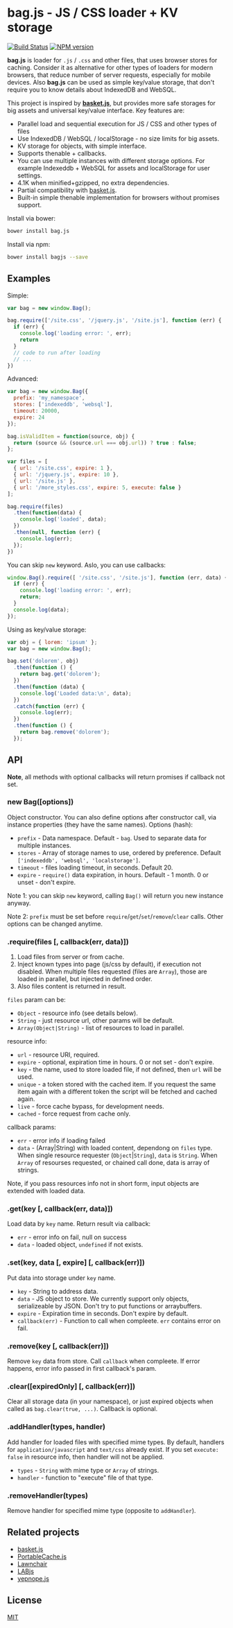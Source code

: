 bag.js - JS / CSS loader + KV storage
=====================================

[![Build Status](https://travis-ci.org/nodeca/bag.js.svg?branch=master)](https://travis-ci.org/nodeca/bag.js)
[![NPM version](https://img.shields.io/npm/v/bagjs.svg?style=flat)](https://www.npmjs.org/package/bagjs)

__bag.js__ is loader for `.js` / `.css` and other files, that uses browser
stores for caching. Consider it as alternative for other types of loaders for
modern browsers, that reduce number of server requests, especially for mobile
devices. Also __bag.js__  can be used as simple key/value storage, that don't
require you to know details about IndexedDB and WebSQL.

This project is inspired by __[basket.js](http://addyosmani.github.io/basket.js/)__,
but provides more safe storages for big assets and universal key/value interface.
Key features are:

- Parallel load and sequential execution for JS / CSS and other types of files
- Use IndexedDB / WebSQL / localStorage - no size limits for big assets.
- KV storage for objects, with simple interface.
- Supports thenable + callbacks.
- You can use multiple instances with different storage options. For example
  Indexeddb + WebSQL for assets and localStorage for user settings.
- 4.1K when minified+gzipped, no extra dependencies.
- Partial compatibility with [basket.js](http://addyosmani.github.io/basket.js/).
- Built-in simple thenable implementation for browsers without promises support.

Install via bower:

```bash
bower install bag.js
```

Install via npm:

```bash
bower install bagjs --save
```


Examples
--------

Simple:

```js
var bag = new window.Bag();

bag.require(['/site.css', '/jquery.js', '/site.js'], function (err) {
  if (err) {
    console.log('loading error: ', err);
    return
  }
  // code to run after loading
  // ...
})

```

Advanced:

```js
var bag = new window.Bag({
  prefix: 'my_namespace',
  stores: ['indexeddb', 'websql'],
  timeout: 20000,
  expire: 24
});

bag.isValidItem = function(source, obj) {
  return (source && (source.url === obj.url)) ? true : false;
};

var files = [
  { url: '/site.css', expire: 1 },
  { url: '/jquery.js', expire: 10 },
  { url: '/site.js' },
  { url: '/more_styles.css', expire: 5, execute: false }
];

bag.require(files)
  .then(function(data) {
    console.log('loaded', data);
  })
  .then(null, function (err) {
    console.log(err);
  });
})
```

You can skip `new` keyword. Aslo, you can use callbacks:

```js
window.Bag().require([ '/site.css', '/site.js'], function (err, data) {
  if (err) {
    console.log('loading error: ', err);
    return;
  }
  console.log(data);
});
```

Using as key/value storage:

```js
var obj = { lorem: 'ipsum' };
var bag = new window.Bag();

bag.set('dolorem', obj)
  .then(function () {
    return bag.get('dolorem');
  })
  .then(function (data) {
    console.log('Loaded data:\n', data);
  })
  .catch(function (err) {
    console.log(err);
  })
  .then(function () {
    return bag.remove('dolorem');
  });
```


API
---

__Note__, all methods with optional callbacks will return promises if callback
not set.


### new Bag([options])

Object constructor. You can also define options after constructor call, via
instance properties (they have the same names). Options (hash):

- `prefix` - Data namespace. Default - `bag`. Used to separate data for
   multiple instances.
- `stores` - Array of storage names to use, ordered by preference.
  Default `['indexeddb', 'websql', 'localstorage']`.
- `timeout` - files loading timeout, in seconds. Default 20.
- `expire` - `require()` data expiration, in hours. Default - 1 month. 0 or
  unset - don't expire.

Note 1: you can skip `new` keyword, calling `Bag()` will return you new instance anyway.

Note 2: `prefix` must be set before `require`/`get`/`set`/`remove`/`clear` calls. Other options can be changed anytime.


### .require(files [, callback(err, data)])

1. Load files from server or from cache.
2. Inject known types into page (js/css by default), if execution not disabled.
   When multiple files requested (files are `Array`), those are loaded in
   parallel, but injected in defined order.
3. Also files content is returned in result.

`files` param can be:

- `Object` - resource info (see details below).
- `String` - just resource url, other params will be default.
- `Array(Object|String)` - list of resources to load in parallel.

resource info:

- `url` - resource URI, required.
- `expire` - optional, expiration time in hours. 0 or not set - don't expire.
- `key` - the name, used to store loaded file, if not defined, then `url`
   will be used.
- `unique` - a token stored with the cached item. If you request the same item
  again with a different token the script will be fetched and cached again.
- `live` - force cache bypass, for development needs.
- `cached` - force request from cache only.

callback params:

- `err` - error info if loading failed
- `data` - (Array|String) with loaded content, dependong on `files` type. When
  single resource requester (`Object`|`String`), `data` is `String`. When
  `Array` of resourses requested, or chained call done, data is array of strings.

Note, if you pass resources info not in short form, input objects are extended
with loaded data.


### .get(key [, callback(err, data)])

Load data by `key` name. Return result via callback:

- `err` - error info on fail, null on success
- `data` - loaded object, `undefined` if not exists.


### .set(key, data [, expire] [, callback(err)])

Put data into storage under `key` name.

- `key` - String to address data.
- `data` - JS object to store. We currently support only objects, serializeable
  by JSON. Don't try to put functions or arraybuffers.
- `expire` - Expiration time in seconds. Don't expire by default.
- `callback(err)` - Function to call when compleete. `err` contains error
  on fail.


### .remove(key [, callback(err)])

Remove `key` data from store. Call `callback` when compleete. If error happens,
error info passed in first callback's param.


### .clear([expiredOnly] [, callback(err)])

Clear all storage data (in your namespace), or just expired objects when called
as `bag.clear(true, ...)`. Callback is optional.


### .addHandler(types, handler)

Add handler for loaded files with specified mime types. By default, handlers
for `application/javascript` and `text/css` already exist. If you set
`execute: false` in resource info, then handler will not be applied.

- `types` - `String` with mime type or `Array` of strings.
- `handler` - function to "execute" file of that type.


### .removeHandler(types)

Remove handler for specified mime type (opposite to `addHandler`).


Related projects
----------------

- [basket.js](http://addyosmani.github.io/basket.js/)
- [PortableCache.js](https://github.com/agektmr/PortableCache.js)
- [Lawnchair](http://brian.io/lawnchair/)
- [LABjs](https://github.com/getify/LABjs)
- [yepnope.js](https://github.com/SlexAxton/yepnope.js)


License
-------

[MIT](https://github.com/nodeca/bag.js/blob/master/LICENSE)
